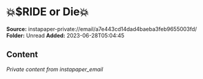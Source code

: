 # 💥$RIDE or Die💥

**Source:** instapaper-private://email/a7e443cd14dad4baeba3feb9655003fd/
**Folder:** Unread
**Added:** 2023-06-28T05:04:45




## Content
*Private content from instapaper_email*
